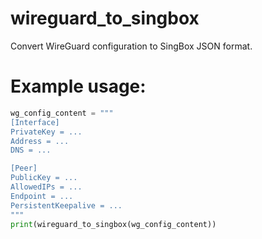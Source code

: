 # wireguard_to_singbox
Convert WireGuard configuration to SingBox JSON format.


# Example usage:
```python
wg_config_content = """
[Interface]
PrivateKey = ...
Address = ...
DNS = ...

[Peer]
PublicKey = ...
AllowedIPs = ...
Endpoint = ...
PersistentKeepalive = ...
"""
print(wireguard_to_singbox(wg_config_content))
```
